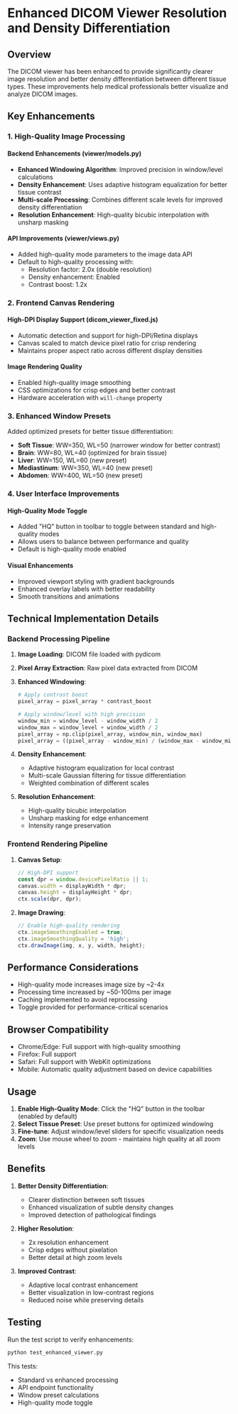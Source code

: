 # Enhanced DICOM Viewer Resolution and Density Differentiation

## Overview

The DICOM viewer has been enhanced to provide significantly clearer image resolution and better density differentiation between different tissue types. These improvements help medical professionals better visualize and analyze DICOM images.

## Key Enhancements

### 1. High-Quality Image Processing

#### Backend Enhancements (viewer/models.py)
- **Enhanced Windowing Algorithm**: Improved precision in window/level calculations
- **Density Enhancement**: Uses adaptive histogram equalization for better tissue contrast
- **Multi-scale Processing**: Combines different scale levels for improved density differentiation
- **Resolution Enhancement**: High-quality bicubic interpolation with unsharp masking

#### API Improvements (viewer/views.py)
- Added high-quality mode parameters to the image data API
- Default to high-quality processing with:
  - Resolution factor: 2.0x (double resolution)
  - Density enhancement: Enabled
  - Contrast boost: 1.2x

### 2. Frontend Canvas Rendering

#### High-DPI Display Support (dicom_viewer_fixed.js)
- Automatic detection and support for high-DPI/Retina displays
- Canvas scaled to match device pixel ratio for crisp rendering
- Maintains proper aspect ratio across different display densities

#### Image Rendering Quality
- Enabled high-quality image smoothing
- CSS optimizations for crisp edges and better contrast
- Hardware acceleration with `will-change` property

### 3. Enhanced Window Presets

Added optimized presets for better tissue differentiation:
- **Soft Tissue**: WW=350, WL=50 (narrower window for better contrast)
- **Brain**: WW=80, WL=40 (optimized for brain tissue)
- **Liver**: WW=150, WL=60 (new preset)
- **Mediastinum**: WW=350, WL=40 (new preset)
- **Abdomen**: WW=400, WL=50 (new preset)

### 4. User Interface Improvements

#### High-Quality Mode Toggle
- Added "HQ" button in toolbar to toggle between standard and high-quality modes
- Allows users to balance between performance and quality
- Default is high-quality mode enabled

#### Visual Enhancements
- Improved viewport styling with gradient backgrounds
- Enhanced overlay labels with better readability
- Smooth transitions and animations

## Technical Implementation Details

### Backend Processing Pipeline

1. **Image Loading**: DICOM file loaded with pydicom
2. **Pixel Array Extraction**: Raw pixel data extracted from DICOM
3. **Enhanced Windowing**:
   ```python
   # Apply contrast boost
   pixel_array = pixel_array * contrast_boost
   
   # Apply window/level with high precision
   window_min = window_level - window_width / 2
   window_max = window_level + window_width / 2
   pixel_array = np.clip(pixel_array, window_min, window_max)
   pixel_array = ((pixel_array - window_min) / (window_max - window_min)) * 255
   ```

4. **Density Enhancement**:
   - Adaptive histogram equalization for local contrast
   - Multi-scale Gaussian filtering for tissue differentiation
   - Weighted combination of different scales

5. **Resolution Enhancement**:
   - High-quality bicubic interpolation
   - Unsharp masking for edge enhancement
   - Intensity range preservation

### Frontend Rendering Pipeline

1. **Canvas Setup**:
   ```javascript
   // High-DPI support
   const dpr = window.devicePixelRatio || 1;
   canvas.width = displayWidth * dpr;
   canvas.height = displayHeight * dpr;
   ctx.scale(dpr, dpr);
   ```

2. **Image Drawing**:
   ```javascript
   // Enable high-quality rendering
   ctx.imageSmoothingEnabled = true;
   ctx.imageSmoothingQuality = 'high';
   ctx.drawImage(img, x, y, width, height);
   ```

## Performance Considerations

- High-quality mode increases image size by ~2-4x
- Processing time increased by ~50-100ms per image
- Caching implemented to avoid reprocessing
- Toggle provided for performance-critical scenarios

## Browser Compatibility

- Chrome/Edge: Full support with high-quality smoothing
- Firefox: Full support
- Safari: Full support with WebKit optimizations
- Mobile: Automatic quality adjustment based on device capabilities

## Usage

1. **Enable High-Quality Mode**: Click the "HQ" button in the toolbar (enabled by default)
2. **Select Tissue Preset**: Use preset buttons for optimized windowing
3. **Fine-tune**: Adjust window/level sliders for specific visualization needs
4. **Zoom**: Use mouse wheel to zoom - maintains high quality at all zoom levels

## Benefits

1. **Better Density Differentiation**: 
   - Clearer distinction between soft tissues
   - Enhanced visualization of subtle density changes
   - Improved detection of pathological findings

2. **Higher Resolution**:
   - 2x resolution enhancement
   - Crisp edges without pixelation
   - Better detail at high zoom levels

3. **Improved Contrast**:
   - Adaptive local contrast enhancement
   - Better visualization in low-contrast regions
   - Reduced noise while preserving details

## Testing

Run the test script to verify enhancements:
```bash
python test_enhanced_viewer.py
```

This tests:
- Standard vs enhanced processing
- API endpoint functionality
- Window preset calculations
- High-quality mode toggle